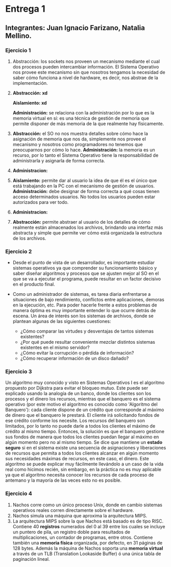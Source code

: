 # Entrega 1

## Integrantes: Juan Ignacio Farizano, Natalia Mellino.

### Ejercicio 1

1. Abstracción: los sockets nos proveen un mecanismo mediante el cual dos procesos pueden intercambiar información. El Sistema Operativo nos provee este mecanismo sin que nosotros tengamos la necesidad de saber cómo funciona a nivel de hardware, es decir, nos abstrae de la implementación.
2. **Abstracción: xd** 

   **Aislamiento: xd**
   
   **Administración:** se relaciona con la administración por lo que es la memoria virtual en sí: es una técnica de gestión de memoria que permite disponer de más memoria de la que realmente hay físicamente.
3. **Abstracción:** el SO no nos muestra detalles sobre cómo hace la asignación de memoria que nos da, simplemente nos provee el mecanismo y nosotros como programadores no tenemos que preocuparnos por cómo lo hace.
   **Administración:** la memoria es un recurso, por lo tanto el Sistema Operativo tiene la responsabilidad de administrarla y asignarla de forma correcta.
4. **Administracion:** 
5.  **Aislamiento:** permite dar al usuario la idea de que él es el único que está trabajando en la PC con el mecanismo de gestión de usuarios.
    **Administración:** debe designar de forma correcta a qué cosas tienen acceso determinados usuarios. No todos los usuarios pueden estar autorizados para ver todo.
6. **Administracion:**
7. **Abstracción:** permite abstraer al usuario de los detalles de cómo realmente están almacenados los archivos, brindando una interfaz más abstracta y simple que permite ver cómo está organizada la estructura de los archivos.

### Ejercicio 2

- Desde el punto de vista de un desarrollador, es importante estudiar sistemas operativos ya que comprender su funcionamiento básico y saber diseñar algoritmos y procesos que se ajusten mejor al SO en el que se va a ejecutar el programa, puede resultar en un factor decisivo en el producto final.
  
- Como un administrador de sistemas, es tarea diaria enfrentarse a situaciones de bajo rendimiento, conflictos entre aplicaciones, demoras en la ejecución, etc. Para poder hacerle frente a estos problemas de manera óptima es muy importante entender lo que ocurre detrás de escena. 
Un área de interés son los sistemas de archivos, donde se plantean algunas de las siguientes cuestiones:
    - ¿Cómo comparar las virtudes y desventajas de tantos sistemas existentes?
    - ¿Por qué puede resultar conveniente mezclar distintos sistemas existentes en el mismo servidor?
    - ¿Cómo evitar la corrupción o pérdida de información?
    - ¿Cómo recuperar información de un disco dañado?

### Ejercicio 3

Un algoritmo muy conocido y visto en Sistemas Operativos I es el algoritmo propuesto por Dijkstra para evitar el bloqueo mutuo. Este puede ser explicado usando la analogía de un banco, donde los clientes son los procesos y el dinero los recursos, mientras que el banquero es el sistema operativo (por este motivo el algoritmo es conocido como 'Algoritmo del Banquero'): cada cliente dispone de un crédito que corresponde al máximo de dinero que el banquero le prestará. El cliente irá solicitando fondos de ese crédito conforme los necesite. Los recursos del banquero son limitados, por lo tanto no puede darle a todos los clientes el máximo de crédito al mismo tiempo. Entonces, la solución es que el banquero gestione sus fondos de manera que todos los clientes puedan llegar al máximo en algún momento pero no al mismo tiempo. Se dice que mantiene un **estado seguro** si en el sistema existe una secuencia de asignaciones y liberaciones de recursos que permita a todos los clientes alcanzar en algún momento sus necesidades máximas de recursos, en este caso, el dinero. Este algoritmo se puede explicar muy fácilmente llevándolo a un caso de la vida real como hicimos recién, sin embargo, en la práctica no es muy aplicable ya que el algoritmo necesita conocer los recursos de cada proceso de antemano y la mayoría de las veces esto no es posible.  

### Ejercicio 4

1. Nachos corre como un único proceso Unix, donde en cambio sistemas operativos reales corren directamente sobre el hardware.
2. Nachos simula una máquina que aproxima la arquitectura MIPS.
3. La arquitectura MIPS sobre la que Nachos está basado es de tipo RISC. Contiene 40 **registros** numerados del 0 al 39 entre los cuales se incluye un puntero de pila, un registro doble para resultados de multiplicaciones, un contador de programas, entre otros. Contiene también una **memoria física** organizada, por defecto, en 31 páginas de 128 bytes. Además la máquina de Nachos soporta una **memoria virtual** a través de un TLB (Translation Lookaside Buffer) ó una única tabla de paginación lineal.

